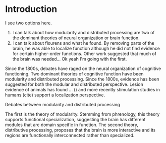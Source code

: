 # Introduction

I see two options here.

1. I can talk about how modularity and distributed processing are two of the dominant theories of neural organization or brain function.
2. I can talk about flourens and what he found. By removing parts of the brain, he was able to localize function although he did not find evidence for certain higher-order functions. Other work suggested that much of the brain was needed... Ok yeah I'm going with the first.

Since the 1800s, debates have raged on the neural organization of cognitive functioning. 
Two dominant theories of cognitive function have been modularity and distributed processing. Since the 1800s, evidence has been suggested for both the modular and distributed perspective. Lesion evidence of animals has found ... () and more recently stimulation studies in humans (cite) support a localization perspective. 

Debates between modularity and distributed processing 

The first is the theory of modularity. Stemming from phrenology, this theory supports functional specialization, suggesting the brain has different modules that are domain specific in function. The second theory, distributive processing, proposes that the brain is more interactive and its regions are functionally interconnected rather than specialized.